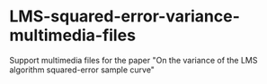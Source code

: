 # LMS-squared-error-variance-multimedia-files
Support multimedia files for the paper "On the variance of the LMS algorithm squared-error sample curve"
